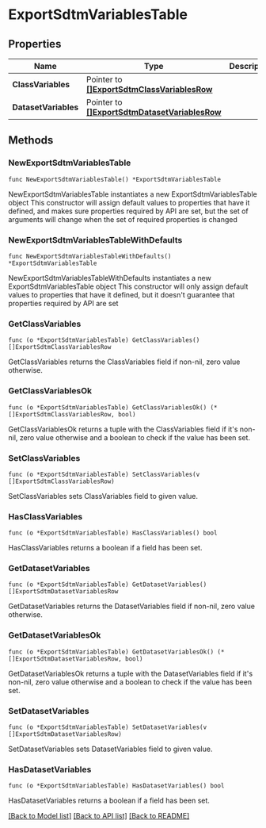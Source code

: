 # ExportSdtmVariablesTable

## Properties

Name | Type | Description | Notes
------------ | ------------- | ------------- | -------------
**ClassVariables** | Pointer to [**[]ExportSdtmClassVariablesRow**](ExportSdtmClassVariablesRow.md) |  | [optional] 
**DatasetVariables** | Pointer to [**[]ExportSdtmDatasetVariablesRow**](ExportSdtmDatasetVariablesRow.md) |  | [optional] 

## Methods

### NewExportSdtmVariablesTable

`func NewExportSdtmVariablesTable() *ExportSdtmVariablesTable`

NewExportSdtmVariablesTable instantiates a new ExportSdtmVariablesTable object
This constructor will assign default values to properties that have it defined,
and makes sure properties required by API are set, but the set of arguments
will change when the set of required properties is changed

### NewExportSdtmVariablesTableWithDefaults

`func NewExportSdtmVariablesTableWithDefaults() *ExportSdtmVariablesTable`

NewExportSdtmVariablesTableWithDefaults instantiates a new ExportSdtmVariablesTable object
This constructor will only assign default values to properties that have it defined,
but it doesn't guarantee that properties required by API are set

### GetClassVariables

`func (o *ExportSdtmVariablesTable) GetClassVariables() []ExportSdtmClassVariablesRow`

GetClassVariables returns the ClassVariables field if non-nil, zero value otherwise.

### GetClassVariablesOk

`func (o *ExportSdtmVariablesTable) GetClassVariablesOk() (*[]ExportSdtmClassVariablesRow, bool)`

GetClassVariablesOk returns a tuple with the ClassVariables field if it's non-nil, zero value otherwise
and a boolean to check if the value has been set.

### SetClassVariables

`func (o *ExportSdtmVariablesTable) SetClassVariables(v []ExportSdtmClassVariablesRow)`

SetClassVariables sets ClassVariables field to given value.

### HasClassVariables

`func (o *ExportSdtmVariablesTable) HasClassVariables() bool`

HasClassVariables returns a boolean if a field has been set.

### GetDatasetVariables

`func (o *ExportSdtmVariablesTable) GetDatasetVariables() []ExportSdtmDatasetVariablesRow`

GetDatasetVariables returns the DatasetVariables field if non-nil, zero value otherwise.

### GetDatasetVariablesOk

`func (o *ExportSdtmVariablesTable) GetDatasetVariablesOk() (*[]ExportSdtmDatasetVariablesRow, bool)`

GetDatasetVariablesOk returns a tuple with the DatasetVariables field if it's non-nil, zero value otherwise
and a boolean to check if the value has been set.

### SetDatasetVariables

`func (o *ExportSdtmVariablesTable) SetDatasetVariables(v []ExportSdtmDatasetVariablesRow)`

SetDatasetVariables sets DatasetVariables field to given value.

### HasDatasetVariables

`func (o *ExportSdtmVariablesTable) HasDatasetVariables() bool`

HasDatasetVariables returns a boolean if a field has been set.


[[Back to Model list]](../README.md#documentation-for-models) [[Back to API list]](../README.md#documentation-for-api-endpoints) [[Back to README]](../README.md)



